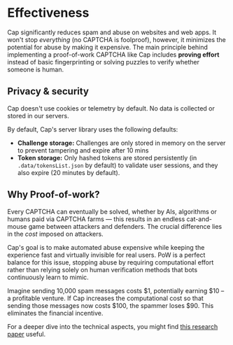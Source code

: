 # Effectiveness

Cap significantly reduces spam and abuse on websites and web apps. It won't stop _everything_ (no CAPTCHA is foolproof), however, it minimizes the potential for abuse by making it expensive. The main principle behind implementing a proof-of-work CAPTCHA like Cap includes **proving effort** instead of basic fingerprinting or solving puzzles to verify whether someone is human.

## Privacy & security

Cap doesn't use cookies or telemetry by default. No data is collected or stored in our servers.

By default, Cap's server library uses the following defaults:

- **Challenge storage:** Challenges are only stored in memory on the server to prevent tampering and expire after 10 mins
- **Token storage:** Only hashed tokens are stored persistently (in `.data/tokensList.json` by default) to validate user sessions, and they also expire (20 minutes by default).

## Why Proof-of-work?

Every CAPTCHA can eventually be solved, whether by AIs, algorithms or humans paid via CAPTCHA farms — this results in an endless cat-and-mouse game between attackers and defenders. The crucial difference lies in the _cost_ imposed on attackers.

Cap's goal is to make automated abuse expensive while keeping the experience fast and virtually invisible for real users. PoW is a perfect balance for this issue, stopping abuse by requiring computational effort rather than relying solely on human verification methods that bots continuously learn to mimic.

Imagine sending 10,000 spam messages costs $1, potentially earning $10 – a profitable venture. If Cap increases the computational cost so that sending those messages now costs $100, the spammer loses $90. This eliminates the financial incentive.

For a deeper dive into the technical aspects, you might find [this research paper](https://www.researchgate.net/publication/374638786_Proof-of-Work_CAPTCHA_with_password_cracking_functionality) useful.
